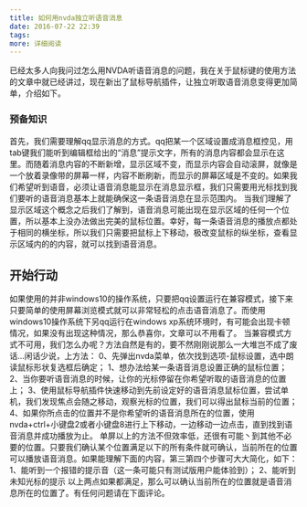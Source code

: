 ```yaml
---
title: 如何用nvda独立听语音消息
date: 2016-07-22 22:39
tags:
more: 详细阅读
---
```

已经太多人向我问过怎么用NVDA听语音消息的问题，我在关于鼠标键的使用方法的文章中就已经讲过，现在新出了鼠标导航插件，让独立听取语音消息变得更加简单，介绍如下。
### 预备知识 ###
首先，我们需要理解qq显示消息的方式。qq把某一个区域设置成消息框控见，用tab键我们能听到编辑框给出的“消息”提示文字，所有的消息内容都会显示在这里。而随着消息内容的不断新增，显示区域不变，而显示内容会自动滚屏，就像是一个放着录像带的屏幕一样，内容不断刷新，而显示的屏幕区域是不变的。如果我们希望听到语音，必须让语音消息能显示在消息显示框，我们只需要用光标找到我们要听的语音消息基本上就能确保这一条语音消息在显示范围内。
当我们理解了显示区域这个概念之后我们了解到，语音消息可能出现在显示区域的任何一个位置，所以基本上没办法做出完美的鼠标位置。幸好，每一条语音消息的播放点都处于相同的横坐标，所以我们只需要把鼠标上下移动，极改变鼠标的纵坐标，查看显示区域内的的内容，就可以找到语音消息。
## 开始行动 ###
如果使用的并非windows10的操作系统，只要把qq设置运行在兼容模式，接下来只要简单的使用屏幕浏览模式就可以非常轻松的点击语音消息了。而使用windows10操作系统下另qq运行在windows xp系统环境时，有可能会出现卡顿情况，如果没有出现这种情况，那么恭喜你，文章可以不用看了。
当兼容模式方式不可用，我们怎么办呢？方法自然是有的，要不然刚刚说那么一大堆岂不成了废话...闲话少说，上方法：
0、先弹出nvda菜单，依次找到选项-鼠标设置，选中朗读鼠标形状复选框后确定；
1、想办法给某一条语音消息设置正确的鼠标位置；
2、当你要听语音消息的时候，让你的光标停留在你希望听取的语音消息的位置上；
3、使用鼠标导航插件快速移动到先前设定好的语音消息鼠标位置，尝试单机，我们发现焦点会随之移动，观察光标的位置，我们可以得出鼠标当前的位置；
4、如果你所点击的位置并不是你希望听的语音消息所在的位置，使用nvda+ctrl+小键盘2或者小键盘8进行上下移动，一边移动一边点击，直到找到语音消息并成功播放为止。
单屏以上的方法不但效率低，还很有可能丶到其他不必要的位置。只要我们确认某个位置满足以下的所有条件就可确认，当前所在的位置可以播放语音消息。如果能理解下面的内容，第三第四个步骤可大大简化，如下：
1、能听到一个报错的提示音（这一条可能只有测试版用户能体验到）；
2、能听到未知光标的提示
以上两点如果都满足，那么可以确认当前所在的位置就是语音消息所在的位置了。有任何问题请在下面评论。